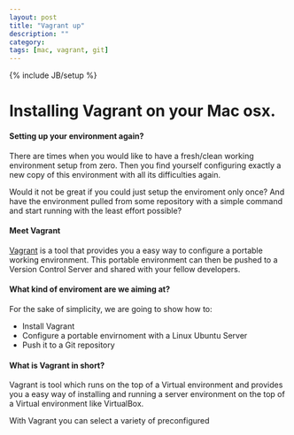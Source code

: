 ```yaml
---
layout: post
title: "Vagrant up"
description: ""
category: 
tags: [mac, vagrant, git]
---
```

{% include JB/setup %}


# Installing Vagrant on your Mac osx.




#### Setting up your environment again?
There are times when you would like to have a fresh/clean working environment setup from zero. Then you find yourself configuring exactly a new copy of this environment with all its difficulties again. 

Would it not be great if you could just setup the enviroment only once?
And have the environment pulled from some repository with a simple command and start running with the least effort possible?
 
  
  
#### Meet Vagrant
[Vagrant](https://docs.vagrantup.com/v2/why-vagrant/index.html) is a tool that provides you a easy way to configure a portable working environment. This portable environment can then be pushed to a Version Control Server and shared with your fellow developers.
  


#### What kind of enviroment are we aiming at?
For the sake of simplicity, we are going to show how to:
  * Install Vagrant
  * Configure a portable envirnoment with a Linux Ubuntu Server
  * Push it to a Git repository  
  


#### What is Vagrant in short?
Vagrant is tool which runs on the top of a Virtual environment and provides you a easy way of installing and running a server environment on the top of a Virtual environment like VirtualBox.

With Vagrant you can select a variety of preconfigured 


